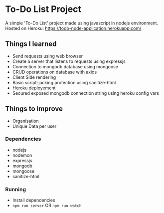 # To-Do List Project

A simple 'To-Do List' project made using javascript in nodejs environment.
Hosted on Heroku: https://todo-node-application.herokuapp.com/

## Things I learned

- Send requests using web browser
- Create a server that listens to requests using expressjs
- Connection to mongodb database using mongoose
- CRUD operations on database with axios 
- Client Side rendering
- Basic script-jacking protection using sanitize-html
- Heroku deployement
- Secured exposed mongodb connection string using heroku config vars

## Things to improve

- Organisation
- Unique Data per user

### Dependencies

* nodejs
* nodemon
* expressjs
* mongodb
* mongoose
* sanitize-html

### Running

* Install dependencies
* ```npm run server``` OR ```npm run watch```
